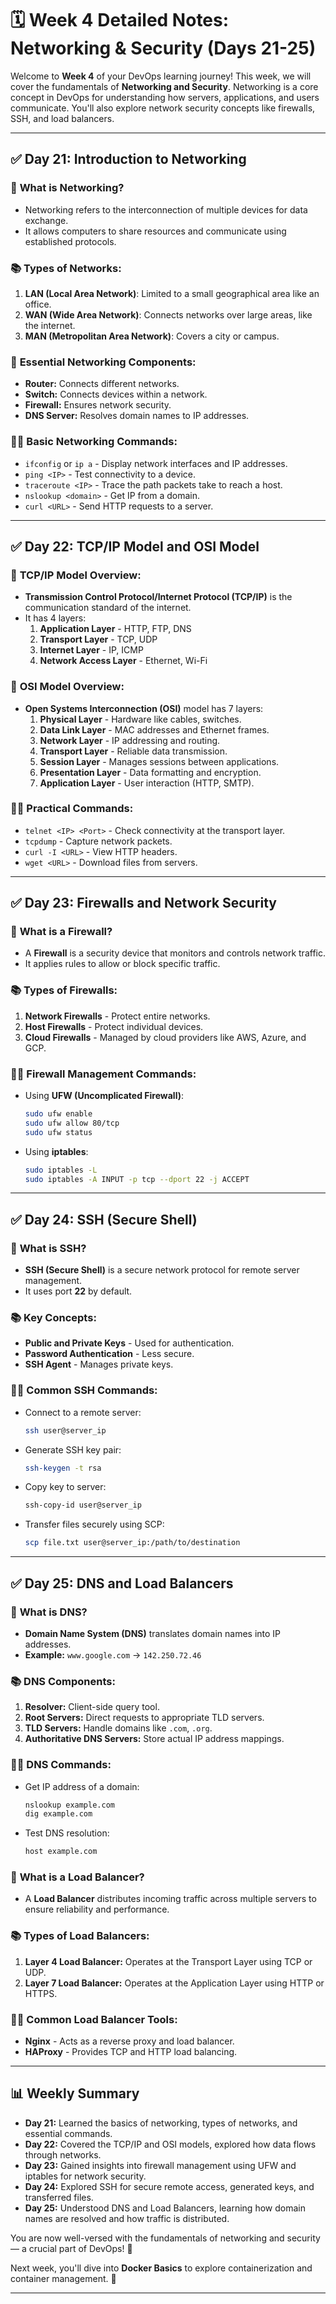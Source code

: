 # 🗓 Week 4 Detailed Notes: Networking & Security (Days 21-25)

Welcome to **Week 4** of your DevOps learning journey! This week, we will cover the fundamentals of **Networking and Security**. Networking is a core concept in DevOps for understanding how servers, applications, and users communicate. You'll also explore network security concepts like firewalls, SSH, and load balancers.

---

## ✅ **Day 21: Introduction to Networking**

### 📌 **What is Networking?**
- Networking refers to the interconnection of multiple devices for data exchange.
- It allows computers to share resources and communicate using established protocols.

### 📚 **Types of Networks:**
1. **LAN (Local Area Network)**: Limited to a small geographical area like an office.
2. **WAN (Wide Area Network)**: Connects networks over large areas, like the internet.
3. **MAN (Metropolitan Area Network)**: Covers a city or campus.

### 📡 **Essential Networking Components:**
- **Router:** Connects different networks.
- **Switch:** Connects devices within a network.
- **Firewall:** Ensures network security.
- **DNS Server:** Resolves domain names to IP addresses.

### 🧑‍💻 **Basic Networking Commands:**
- `ifconfig` or `ip a` - Display network interfaces and IP addresses.
- `ping <IP>` - Test connectivity to a device.
- `traceroute <IP>` - Trace the path packets take to reach a host.
- `nslookup <domain>` - Get IP from a domain.
- `curl <URL>` - Send HTTP requests to a server.

---

## ✅ **Day 22: TCP/IP Model and OSI Model**

### 📌 **TCP/IP Model Overview:**
- **Transmission Control Protocol/Internet Protocol (TCP/IP)** is the communication standard of the internet.
- It has 4 layers:
  1. **Application Layer** - HTTP, FTP, DNS
  2. **Transport Layer** - TCP, UDP
  3. **Internet Layer** - IP, ICMP
  4. **Network Access Layer** - Ethernet, Wi-Fi

### 📌 **OSI Model Overview:**
- **Open Systems Interconnection (OSI)** model has 7 layers:
  1. **Physical Layer** - Hardware like cables, switches.
  2. **Data Link Layer** - MAC addresses and Ethernet frames.
  3. **Network Layer** - IP addressing and routing.
  4. **Transport Layer** - Reliable data transmission.
  5. **Session Layer** - Manages sessions between applications.
  6. **Presentation Layer** - Data formatting and encryption.
  7. **Application Layer** - User interaction (HTTP, SMTP).

### 🧑‍💻 **Practical Commands:**
- `telnet <IP> <Port>` - Check connectivity at the transport layer.
- `tcpdump` - Capture network packets.
- `curl -I <URL>` - View HTTP headers.
- `wget <URL>` - Download files from servers.

---

## ✅ **Day 23: Firewalls and Network Security**

### 📌 **What is a Firewall?**
- A **Firewall** is a security device that monitors and controls network traffic.
- It applies rules to allow or block specific traffic.

### 📚 **Types of Firewalls:**
1. **Network Firewalls** - Protect entire networks.
2. **Host Firewalls** - Protect individual devices.
3. **Cloud Firewalls** - Managed by cloud providers like AWS, Azure, and GCP.

### 🧑‍💻 **Firewall Management Commands:**
- Using **UFW (Uncomplicated Firewall)**:
  ```bash
  sudo ufw enable
  sudo ufw allow 80/tcp
  sudo ufw status
  ```
- Using **iptables**:
  ```bash
  sudo iptables -L
  sudo iptables -A INPUT -p tcp --dport 22 -j ACCEPT
  ```

---

## ✅ **Day 24: SSH (Secure Shell)**

### 📌 **What is SSH?**
- **SSH (Secure Shell)** is a secure network protocol for remote server management.
- It uses port **22** by default.

### 📚 **Key Concepts:**
- **Public and Private Keys** - Used for authentication.
- **Password Authentication** - Less secure.
- **SSH Agent** - Manages private keys.

### 🧑‍💻 **Common SSH Commands:**
- Connect to a remote server:
  ```bash
  ssh user@server_ip
  ```
- Generate SSH key pair:
  ```bash
  ssh-keygen -t rsa
  ```
- Copy key to server:
  ```bash
  ssh-copy-id user@server_ip
  ```
- Transfer files securely using SCP:
  ```bash
  scp file.txt user@server_ip:/path/to/destination
  ```

---

## ✅ **Day 25: DNS and Load Balancers**

### 📌 **What is DNS?**
- **Domain Name System (DNS)** translates domain names into IP addresses.
- **Example:** `www.google.com` → `142.250.72.46`

### 📚 **DNS Components:**
1. **Resolver:** Client-side query tool.
2. **Root Servers:** Direct requests to appropriate TLD servers.
3. **TLD Servers:** Handle domains like `.com`, `.org`.
4. **Authoritative DNS Servers:** Store actual IP address mappings.

### 🧑‍💻 **DNS Commands:**
- Get IP address of a domain:
  ```bash
  nslookup example.com
  dig example.com
  ```
- Test DNS resolution:
  ```bash
  host example.com
  ```

### 📌 **What is a Load Balancer?**
- A **Load Balancer** distributes incoming traffic across multiple servers to ensure reliability and performance.

### 📚 **Types of Load Balancers:**
1. **Layer 4 Load Balancer:** Operates at the Transport Layer using TCP or UDP.
2. **Layer 7 Load Balancer:** Operates at the Application Layer using HTTP or HTTPS.

### 🧑‍💻 **Common Load Balancer Tools:**
- **Nginx** - Acts as a reverse proxy and load balancer.
- **HAProxy** - Provides TCP and HTTP load balancing.

---

## 📊 **Weekly Summary**
- **Day 21:** Learned the basics of networking, types of networks, and essential commands.
- **Day 22:** Covered the TCP/IP and OSI models, explored how data flows through networks.
- **Day 23:** Gained insights into firewall management using UFW and iptables for network security.
- **Day 24:** Explored SSH for secure remote access, generated keys, and transferred files.
- **Day 25:** Understood DNS and Load Balancers, learning how domain names are resolved and how traffic is distributed.

You are now well-versed with the fundamentals of networking and security — a crucial part of DevOps! 🎉

Next week, you'll dive into **Docker Basics** to explore containerization and container management. 🚀

---

